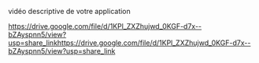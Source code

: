  vidéo descriptive de votre application
 
 https://drive.google.com/file/d/1KPl_ZXZhujwd_0KGF-d7x--bZAyspnn5/view?usp=share_linkhttps://drive.google.com/file/d/1KPl_ZXZhujwd_0KGF-d7x--bZAyspnn5/view?usp=share_link
